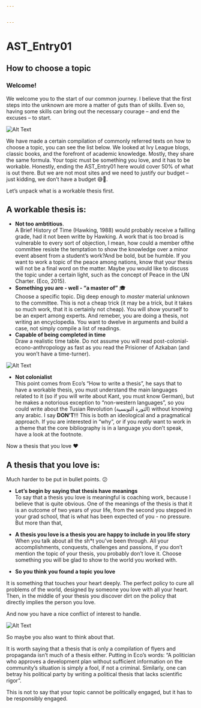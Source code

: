 ```yaml
---


---
```


<h1 id="ast_entry01">AST_Entry01</h1>
<h2 id="how-to-choose-a-topic">How to choose a topic</h2>
<h3 id="welcome">Welcome!</h3>
<p>We welcome you to the start of our common journey. I believe that the first steps into the unknown are more a matter of guts than of skills. Even so, having some skills can bring out the necessary courage – and end the excuses – to start.</p>
<p><img src="https://media.giphy.com/media/oj2GhTqAIoNIk/giphy.gif" alt="Alt Text"></p>
<p>We have made a certain compilation of commonly referred texts on how to choose a topic, you can see the list below. We looked at Ivy League blogs, classic books, and the forefront of academic knowledge. Mostly, they share the same formula. Your topic must be something you love, and it has to be workable. Honestly, ending the AST_Entry01 here would cover 50% of what is out there. But we are not most sites and we need to justify our budget – just kidding, we don’t have a budget 😅💸.</p>
<p>Let’s unpack what is a workable thesis first.</p>
<h2 id="a-workable-thesis-is">A workable thesis is:</h2>
<ul>
<li><strong>Not too ambtitious</strong>.<br>
A Brief History of Time (Hawking, 1988) would probably receive a failling grade, had it not been writte by Hawking. A work that is too broad is vulnerable to every sort of objection, I mean, how could a member ofthe committee resiste the temptation to show the knowledge over a minor event absent from a student’s work?And be bold, but be humble. If you want to work a topic of the peace among nations, know that your thesis will not be a final word on the matter. Maybe you would like to discuss the topic under a certain light, such as the concept of Peace in the UN Charter. (Eco, 2015).</li>
<li><strong>Something you are - well - “a master of”</strong> 🎓<br>
Choose a specific topic. Dig deep enough to <em>master</em> material unknown to the committee. This is not a cheap trick (it may be a trick, but it takes so much work, that it is certainly not cheap). You will show yourself to be an expert among experts. And remeber, you are doing a thesis, not writing an encyclopedia. You want to dwelve in arguments and build a case, not simply compile a list of readings.</li>
<li><strong>Capable of being completed in time</strong><br>
Draw a realistic time table. Do not assume you will read post-colonial-econo-anthropology as fast as you read the Prisioner of Azkaban (and you won’t have a time-turner).</li>
</ul>
<p><img src="https://media.giphy.com/media/EQ0Xz9qiN5x7y/giphy.gif" alt="Alt Text"></p>
<ul>
<li><strong>Not colonialist</strong><br>
This point comes from Eco’s “How to write a thesis”, he says that to have a workable thesis, you must understand the main languages related to it (so if you will write about Kant, you must know German), but he makes a notorious exception to “non-western languages”, so you could write about the Tusian Revolution (الثورة التونسية) without knowing any arabic. I say <strong>DON’T</strong>!!! This is both an ideological and a pragmatical approach. If you are interested in “why”, or if you <em>really</em> want to work in a theme that the core bibliography is in a language you don’t speak, have a look at the footnote.</li>
</ul>
<p>Now a thesis that you love ❤️</p>
<h2 id="a-thesis-that-you-love-is">A thesis that you love is:</h2>
<p>Much harder to be put in bullet points. 😕</p>
<ul>
<li>
<p><strong>Let’s begin by saying that thesis have meanings</strong><br>
To say that a thesis you love is meaningful is coaching work, because I believe that is quite obvious. One of the meanings of the thesis is that it is an outcome of two years of your life, from the second you stepped in your grad school, that is what has been expected of you - no pressure.<br>
But more than that,</p>
</li>
<li>
<p><strong>A thesis you love is a thesis you are happy to include in you life story</strong><br>
When you talk about all the sh*t you’ve been through. All your accomplishments, conquests, challenges and passions, if you don’t mention the topic of your thesis, you probably don’t love it. Choose something you will be glad to show to the world you worked with.</p>
</li>
<li>
<p><strong>So you think you found a topic you love</strong></p>
</li>
</ul>
<p>It is something that touches your heart deeply. The perfect policy to cure all problems of the world, designed by someone you love with all your heart. Then, in the middle of your thesis you discover dirt on the policy that directly implies the person you love.</p>
<p>And now you have a nice conflict of interest to handle.</p>
<p><img src="https://media1.tenor.com/images/ca7b53444c251cb9077262df94c16238/tenor.gif?itemid=9335496" alt="Alt Text"></p>
<p>So maybe you also want to think about that.</p>
<p>It is worth saying that a thesis that is only a compilation of flyers and propaganda isn’t much of a thesis either. Putting in Eco’s words: “A politician who approves a development plan without sufficient information on the community’s situation is simply a fool, if not a criminal. Similarly, one can betray his political party by writing a political thesis that lacks scientific rigor”.</p>
<p>This is not to say that your topic cannot be politically engaged, but it has to be responsibly engaged.</p>

